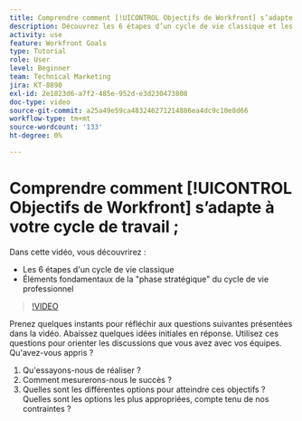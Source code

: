 ```yaml
---
title: Comprendre comment [!UICONTROL Objectifs de Workfront] s’adapte à votre cycle de travail ;
description: Découvrez les 6 étapes d’un cycle de vie classique et les principaux éléments de base de la "phase de stratégie" du cycle de vie professionnel.
activity: use
feature: Workfront Goals
type: Tutorial
role: User
level: Beginner
team: Technical Marketing
jira: KT-8890
exl-id: 2e1823d6-a7f2-485e-952d-e3d230473808
doc-type: video
source-git-commit: a25a49e59ca483246271214886ea4dc9c10e8d66
workflow-type: tm+mt
source-wordcount: '133'
ht-degree: 0%

---
```


# Comprendre comment [!UICONTROL Objectifs de Workfront] s’adapte à votre cycle de travail ;

Dans cette vidéo, vous découvrirez :

* Les 6 étapes d&#39;un cycle de vie classique
* Éléments fondamentaux de la &quot;phase stratégique&quot; du cycle de vie professionnel

>[!VIDEO](https://video.tv.adobe.com/v/335184/?quality=12&learn=on)

<!--
Your turn graphic
-->

Prenez quelques instants pour réfléchir aux questions suivantes présentées dans la vidéo. Abaissez quelques idées initiales en réponse. Utilisez ces questions pour orienter les discussions que vous avez avec vos équipes. Qu&#39;avez-vous appris ?

1. Qu&#39;essayons-nous de réaliser ?
1. Comment mesurerons-nous le succès ?
1. Quelles sont les différentes options pour atteindre ces objectifs ? Quelles sont les options les plus appropriées, compte tenu de nos contraintes ?
